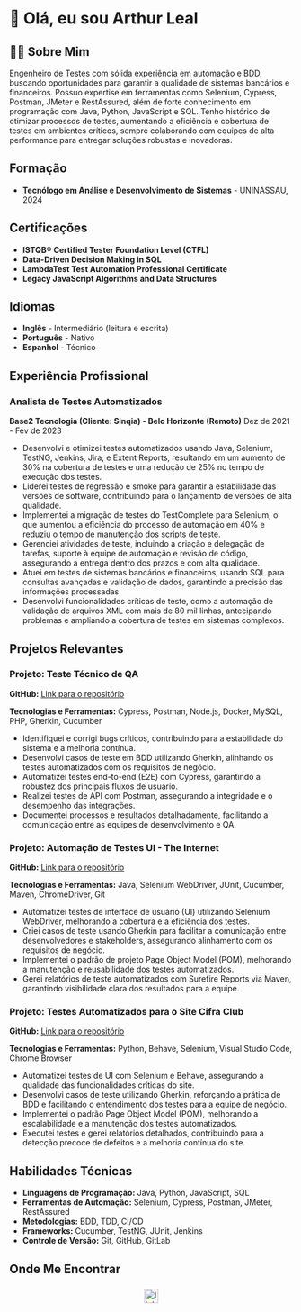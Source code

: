# 👋 Olá, eu sou Arthur Leal


## 🧑‍💻 Sobre Mim
Engenheiro de Testes com sólida experiência em automação e BDD, buscando oportunidades para garantir a qualidade de sistemas bancários e financeiros. Possuo expertise em ferramentas como Selenium, Cypress, Postman, JMeter e RestAssured, além de forte conhecimento em programação com Java, Python, JavaScript e SQL. Tenho histórico de otimizar processos de testes, aumentando a eficiência e cobertura de testes em ambientes críticos, sempre colaborando com equipes de alta performance para entregar soluções robustas e inovadoras.


## Formação

- **Tecnólogo em Análise e Desenvolvimento de Sistemas** - UNINASSAU,  2024

## Certificações

- **ISTQB® Certified Tester Foundation Level (CTFL)**
- **Data-Driven Decision Making in SQL**
- **LambdaTest Test Automation Professional Certificate**
- **Legacy JavaScript Algorithms and Data Structures**

## Idiomas

- **Inglês** - Intermediário (leitura e escrita)
- **Português** - Nativo
- **Espanhol** - Técnico

## Experiência Profissional

### Analista de Testes Automatizados
**Base2 Tecnologia (Cliente: Sinqia) - Belo Horizonte (Remoto)**
Dez de 2021 - Fev de 2023

- Desenvolvi e otimizei testes automatizados usando Java, Selenium, TestNG, Jenkins, Jira, e Extent Reports, resultando em um aumento de 30% na cobertura de testes e uma redução de 25% no tempo de execução dos testes.
- Liderei testes de regressão e smoke para garantir a estabilidade das versões de software, contribuindo para o lançamento de versões de alta qualidade.
- Implementei a migração de testes do TestComplete para Selenium, o que aumentou a eficiência do processo de automação em 40% e reduziu o tempo de manutenção dos scripts de teste.
- Gerenciei atividades de teste, incluindo a criação e delegação de tarefas, suporte à equipe de automação e revisão de código, assegurando a entrega dentro dos prazos e com alta qualidade.
- Atuei em testes de sistemas bancários e financeiros, usando SQL para consultas avançadas e validação de dados, garantindo a precisão das informações processadas.
- Desenvolvi funcionalidades críticas de teste, como a automação de validação de arquivos XML com mais de 80 mil linhas, antecipando problemas e ampliando a cobertura de testes em sistemas complexos.
## Projetos Relevantes

### Projeto: Teste Técnico de QA
**GitHub:** [Link para o repositório](#)

**Tecnologias e Ferramentas:** Cypress, Postman, Node.js, Docker, MySQL, PHP, Gherkin, Cucumber

- Identifiquei e corrigi bugs críticos, contribuindo para a estabilidade do sistema e a melhoria contínua.
- Desenvolvi casos de teste em BDD utilizando Gherkin, alinhando os testes automatizados com os requisitos de negócio.
- Automatizei testes end-to-end (E2E) com Cypress, garantindo a robustez dos principais fluxos de usuário.
- Realizei testes de API com Postman, assegurando a integridade e o desempenho das integrações.
- Documentei processos e resultados detalhadamente, facilitando a comunicação entre as equipes de desenvolvimento e QA.

### Projeto: Automação de Testes UI - The Internet
**GitHub:** [Link para o repositório](#)

**Tecnologias e Ferramentas:** Java, Selenium WebDriver, JUnit, Cucumber, Maven, ChromeDriver, Git

- Automatizei testes de interface de usuário (UI) utilizando Selenium WebDriver, melhorando a cobertura e a eficiência dos testes.
- Criei casos de teste usando Gherkin para facilitar a comunicação entre desenvolvedores e stakeholders, assegurando alinhamento com os requisitos de negócio.
- Implementei o padrão de projeto Page Object Model (POM), melhorando a manutenção e reusabilidade dos testes automatizados.
- Gerei relatórios de teste automatizados com Surefire Reports via Maven, garantindo visibilidade clara dos resultados para a equipe.

### Projeto: Testes Automatizados para o Site Cifra Club

**GitHub:** [Link para o repositório](#)

**Tecnologias e Ferramentas:** Python, Behave, Selenium, Visual Studio Code, Chrome Browser

- Automatizei testes de UI com Selenium e Behave, assegurando a qualidade das funcionalidades críticas do site.
- Desenvolvi casos de teste utilizando Gherkin, reforçando a prática de BDD e facilitando o entendimento dos testes para a equipe de negócio.
- Implementei o padrão Page Object Model (POM), melhorando a escalabilidade e a manutenção dos testes automatizados.
- Executei testes e gerei relatórios detalhados, contribuindo para a detecção precoce de defeitos e a melhoria contínua do site.

## Habilidades Técnicas

- **Linguagens de Programação:** Java, Python, JavaScript, SQL
- **Ferramentas de Automação:** Selenium, Cypress, Postman, JMeter, RestAssured
- **Metodologias:** BDD, TDD, CI/CD
- **Frameworks:** Cucumber, TestNG, JUnit, Jenkins
- **Controle de Versão:** Git, GitHub, GitLab
## Onde Me Encontrar

###

<div align="center">
  <a href="https://www.linkedin.com/in/arthurleal1/" target="_blank">
    <img src="https://img.shields.io/static/v1?message=LinkedIn&logo=linkedin&label=&color=0077B5&logoColor=white&labelColor=&style=for-the-badge" height="25" alt="linkedin logo"  />
  </a>
 
</div>

###

